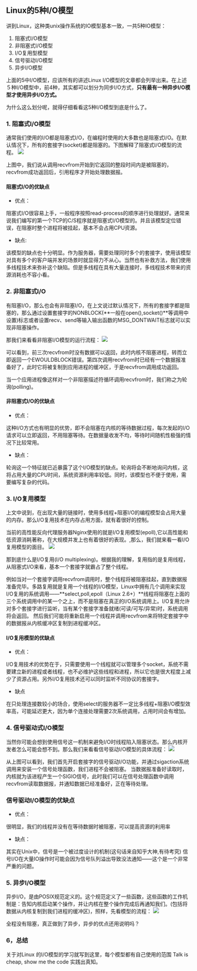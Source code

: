 ## Linux的5种I/O模型

讲到Linux，这种类unix操作系统的IO模型基本一致，一共5种IO模型：

1. 阻塞式I/O模型
1. 非阻塞式I/O模型
1. I/O复用型模型
1. 信号驱动I/O模型
1. 异步I/O模型

上面的5中I/O模型，应该所有的讲述Linux I/O模型的文章都会列举出来。在上述５种I/O模型中，前4种，其实都可以划分为同步I/O方式，**只有最有一种异步I/O模型才使用异步I/O方式。**

为什么这么划分呢，就得仔细看看这5种I/O模型到底是什么了。

### 1. 阻塞式I/O模型

通常我们使用的I/O都是阻塞式I/O，在编程时使用的大多数也是阻塞式I/O。在默认情况下，所有的套接字(socket)都是阻塞的。下图解释了阻塞式I/O模型的流程。
![](io_1.jpg)

上图中，我们说从调用recvfrom开始到它返回的整段时间内是被阻塞的，recvfrom成功返回后，引用程序才开始处理数据报。

#### 阻塞式I/O的优缺点

* 优点：

阻塞式I/O很容易上手，一般程序按照read-process的顺序进行处理就好。通常来说我们编写的第一个TCP的C/S程序就是阻塞式I/O模型的。并且该模型定位错误，在阻塞时整个进程将被挂起，基本不会占用CPU资源。

* 缺点:
 
该模型的缺点也十分明显。作为服务器，需要处理同时多个的套接字，使用该模型对具有多个的客户端并发的场景时就显得力不从心。当然也有补救方法，我们使用多线程技术来弥补这个缺陷。但是多线程在具有大量连接时，多线程技术带来的资源消耗也不容小看。


### 2. 非阻塞式I/O
有阻塞I/O，那么也会有非阻塞I/O，在上文说过默认情况下，所有的套接字都是阻塞的，那么通过设置套接字的NONBLOCK(**一般在open(),socket()**等调用中设置)标志或者设置recv、send等输入输出函数的MSG_DONTWAIT标志就可以实现非阻塞操作。

那我们来看看非阻塞I/O模型的运行流程：
![](io_2.jpg)

可以看到，前三次recvfrom时没有数据可以返回，此时内核不阻塞进程，转而立即返回一个EWOULDBLOCK错误。第四次调用recvfrom时已经有一个数据报准备好了，此时它将被复制到应用进程的缓冲区，于是recvfrom调用成功返回。

当一个应用进程像这样对一个非阻塞描述符循环调用recvfrom时，我们称之为轮询(polling)。

#### 非阻塞式I/O的优缺点

* 优点：

这种I/O方式也有明显的优势，即不会阻塞在内核的等待数据过程，每次发起的I/O请求可以立即返回，不用阻塞等待。在数据量收发不均，等待时间随机性极强的情况下比较常用。

* 缺点：

轮询这一个特征就已近暴露了这个I/O模型的缺点。轮询将会不断地询问内核，这将占用大量的CPU时间，系统资源利用率较低。同时，该模型也不便于使用，需要编写复杂的代码。

### 3. I/O复用模型
上文中说到，在出现大量的链接时，使用多线程+阻塞I/O的编程模型会占用大量的内存。那么I/O复用技术在内存占用方面，就有着很好的控制。

当前的高性能反向代理服务器Nginx使用的就是I/O复用模型(epoll),它以高性能和低资源消耗著称，在大规模并发上也有着很好的表现。,那么，我们就来看一看I/O复用模型的面目。
![](io_3.jpg)

那到底什么是I/O复用(I/O multiplexing)。根据我的理解，复用指的是复用线程，从阻塞式I/O来看，基本一个套接字就霸占了整个线程。

例如当对一个套接字调用recvfrom调用时，整个线程将被阻塞挂起，直到数据报准备完毕。多路复用就是复用一个线程的I/O模型，Linux中拥有几个调用来实现I/O复用的系统调用——**select,poll,epoll（Linux 2.6+）**线程将阻塞在上面的三个系统调用中的某一个之上，而不是阻塞在真正的I/O系统调用上。I/O复用允许对多个套接字进行监听，当有某个套接字准备就绪(可读/可写/异常)时，系统调用将会返回。
然后我们可能将重新启用一个线程并调用recvfrom来将特定套接字中的数据报从内核缓冲区复制到进程缓冲区。

#### I/O复用模型的优缺点

* 优点：

I/O复用技术的优势在于，只需要使用一个线程就可以管理多个socket，系统不需要建立新的进程或者线程，也不必维护这些线程和进程，所以它也是很大程度上减少了资源占用。另外I/O复用技术还可以同时监听不同协议的套接字。

* 缺点

在只处理连接数较小的场合，使用select的服务器不一定比多线程+阻塞I/O模型效率高，可能延迟更大，因为单个连接处理需要2次系统调用，占用时间会有增加。

### 4. 信号驱动式I/O模型

当然你可能会想到使用信号这一机制来避免I/O时线程陷入阻塞状态。那么内核开发者怎么可能会想不到。那么我们来看看信号驱动I/O模型的具体流程：
![](io_4.jpg)

从上图可以看到，我们首先开启套接字的信号驱动I/O功能，并通过sigaction系统调用来安装一个信号处理函数，我们进程不会被阻塞。
当数据报准备好读取时，内核就为该进程产生一个SIGIO信号，此时我们可以在信号处理函数中调用recvfrom读取数据报，并通知数据已经准备好，正在等待处理。

### 信号驱动I/O模型的优缺点

* 优点：

很明显，我们的线程并没有在等待数据时被阻塞，可以提高资源的利用率

* 缺点：

其实在Unix中，信号是一个被过度设计的机制(这句话来自知乎大神,有待考究)
信号I/O在大量IO操作时可能会因为信号队列溢出导致没法通知——这个是一个非常严重的问题。

### 5. 异步I/O模型

异步I/O，是由POSIX规范定义的。这个规范定义了一些函数，这些函数的工作机制是：告知内核启动某个操作，并让内核在整个操作完成后再通知我们。(包括将数据从内核复制到我们进程的缓冲区)，照样，先看模型的流程：
![](io_5.jpg)

全程没有阻塞，真正做到了异步，异步的优点还用说明吗？

### 6，总结
关于对Linux 的I/O模型的学习就写到这里，每个模型都有自己使用的范围
Talk is cheap, show me the code
实践出真知。


